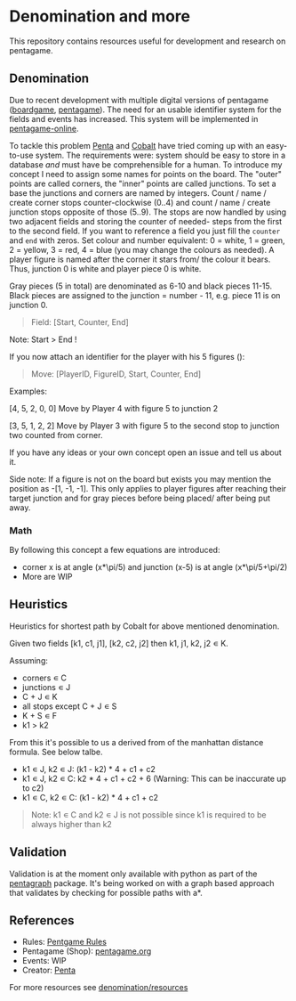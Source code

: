 # Denomination and more

This repository contains resources useful for development and research on pentagame.

## Denomination

Due to recent development with multiple digital versions of pentagame ([boardgame](https://github.com/Penta-Game/boardgame), [pentagame](https://github.com/NikkyAI/pentagame)). The need for an usable identifier system for the fields and events has increased. This system will be implemented in [pentagame-online](https://github.com/Penta-Game/pentagame).

To tackle this problem [Penta](https://github.com/penta-jan) and [Cobalt](https://sinclair.gq) have tried coming up with an easy-to-use system. The requirements were: system should be easy to store in a database *and* must have be comprehensible for a human. To introduce my concept I need to assign some names for points on the board. The "outer" points are called corners, the "inner" points are called junctions. To set a base the junctions and corners are named by integers. Count / name / create corner stops counter-clockwise (0..4) and count / name / create junction stops opposite of those (5..9). The stops are now handled by using two adjacent fields and storing the counter of needed- steps from the first to the second field. If you want to reference a field you just fill the `counter` and `end` with zeros. Set colour and number equivalent: 0 = white, 1 = green, 2 = yellow, 3 = red, 4 = blue (you may change the colours as needed). A player figure is named after the corner it stars from/ the colour it bears. Thus, junction 0 is white and player piece 0 is white.

Gray pieces (5 in total) are denominated as 6-10 and black pieces 11-15. Black pieces are assigned to the junction = number - 11, e.g. piece 11 is on junction 0.

> Field: \[Start, Counter, End\]

Note: Start > End !

If you now attach an identifier for the player with his 5 figures ():

> Move: \[PlayerID, FigureID, Start, Counter, End\]

Examples:

[4, 5, 2, 0, 0] Move by Player 4 with figure 5 to junction 2

[3, 5, 1, 2, 2] Move by Player 3 with figure 5 to the second stop to junction two counted from corner.

If you have any ideas or your own concept open an issue and tell us about it.

Side note: If a figure is not on the board but exists you may mention the position as -[1, -1, -1]. This only applies to player figures after reaching their target junction and for gray pieces before being placed/ after being put away.

### Math

By following this concept a few equations are introduced:

- corner x is at angle (x*\pi/5) and junction (x-5) is at angle (x*\pi/5+\pi/2)
- More are WIP

## Heuristics

Heuristics for shortest path by Cobalt for above mentioned denomination.

Given two fields \[k1, c1, j1], \[k2, c2, j2\] then k1, j1, k2, j2 ∊ K.

Assuming:
  - corners ∊ C
  - junctions ∊ J
  - C + J ∊ K
  - all stops except C + J ∊ S
  - K + S ∊ F
  - k1 > k2
  
From this it's possible to us a derived from of the manhattan distance formula. See below talbe.

- k1 ∊ J, k2 ∊ J: (k1 - k2) * 4 + c1 + c2 
- k1 ∊ J, k2 ∊ C: k2 * 4 + c1 + c2 + 6 (Warning: This can be inaccurate up to c2)
- k1 ∊ C, k2 ∊ C: (k1 - k2) * 4 + c1 + c2

> Note: k1 ∊ C and k2 ∊ J is not possible since k1 is required to be always higher than k2
  

## Validation

Validation is at the moment only available with python as part of the [pentagraph](https://pypi.org/project/pentagraph/) package. It's being worked on with a graph based approach that validates by checking for possible paths with a*.

## References

- Rules: [Pentgame Rules](https://github.com/Penta-Game/Pentagame-Rulesheets)
- Pentagame (Shop): [pentagame.org](https://pentagame.org)
- Events: WIP
- Creator: [Penta](https://github.com/penta-jan)

For more resources see [denomination/resources](https://github.com/Penta-Game/denomination/blob/master/resources/README.md)
